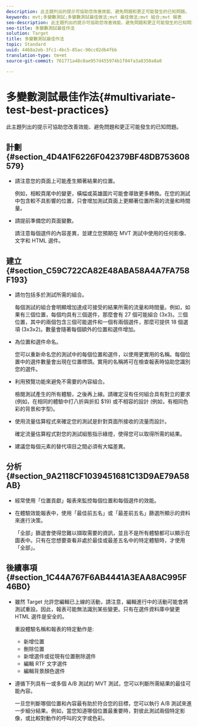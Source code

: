 ```yaml
---
description: 此主題列出的提示可協助您改善效能、避免問題和更正可能發生的已知問題。
keywords: mvt;多變數測試;多變數測試最佳做法;mvt 最佳做法;mvt 組合;mvt 報表
seo-description: 此主題列出的提示可協助您改善效能、避免問題和更正可能發生的已知問題。
seo-title: 多變數測試最佳作法
solution: Target
title: 多變數測試最佳作法
topic: Standard
uuid: 4468a2eb-3fc1-4bc5-85ac-90cc02db4fbb
translation-type: tm+mt
source-git-commit: 761771a48c0ae957d455974b1f04fa3a8350a8a0

---
```



# 多變數測試最佳作法{#multivariate-test-best-practices}

此主題列出的提示可協助您改善效能、避免問題和更正可能發生的已知問題。

## 計劃 {#section_4D4A1F6226F042379BF48DB753608579}

* 請注意您的頁面上可能產生顯著結果的位置。

   例如，相較頁尾中的變更，橫幅或英雄圖片可能會導致更多轉換。在您的測試中包含較不具影響的位置，只會增加測試頁面上更顯著位置所需的流量和時間量。
* 請提前準備您的頁面變數。

   請注意每個選件的內容差異，並建立您預期在 MVT 測試中使用的任何影像、文字和 HTML 選件。

## 建立 {#section_C59C722CA82E48ABA58A4A7FA758F193}

* 請勿包括多於測試所需的組合。

   每個測試的組合會明顯增加達成可接受的結果所需的流量和時間量。例如，如果有三個位置，每個均具有三個選件，那麼會有 27 個可能組合 (3x3)。三個位置，其中的兩個包含三個可能選件和一個有兩個選件，那麼可提供 18 個選項 (3x3x2)。數量會隨著每個額外的位置和選件增加。
* 為位置和選件命名。

   您可以重新命名您的測試中的每個位置和選件，以使用更實用的名稱。每個位置中的選件數量會出現在位置標頭。實用的名稱將可在檢查報表時協助您識別您的選件。
* 利用預覽功能來避免不需要的內容組合。

   檢閱測試產生的所有體驗，之後再上線。請確定沒有任何組合具有對立的要求 (例如，在相同的體驗中打八折與折扣 $19) 或不相容的設計 (例如，有相同色彩的背景和字型)。
* 使用流量估算程式來確定您的測試是針對頁面所接收的流量而設計。

   確定流量估算程式對您的測試組態指示綠燈，使得您可以取得所需的結果。
* 建議您每個元素的替代項目之間必須有大幅差異。

## 分析 {#section_9A2118CF1039451681C13D9AE79A58AB}

* 經常使用「位置貢獻」報表來監控每個位置和每個選件的效能。
* 在體驗效能報表中，使用「最佳前五名」或「最差前五名」篩選所顯示的資料來進行決策。

   「全部」篩選會使得您難以擷取需要的資訊，並且不是所有體驗都可以顯示在圖表中。只有在您想要查看非處於最佳或最差五名中的特定體驗時，才使用「全部」。

## 後續事項 {#section_1C44A767F6AB4441A3EAA8AC995F46B0}

* 雖然 Target 允許您編輯已上線的活動，請注意，編輯進行中的活動可能會將測試重設。因此，報表可能無法識別某些變更。只有在選件資料庫中變更 HTML 選件是安全的。

   重設體驗名稱和報表的特定動作是:

   * 新增位置
   * 刪除位置
   * 新增選件或從現有位置刪除選件
   * 編輯 RTF 文字選件
   * 編輯背景顏色選件

* 遵循下列具有一或多個 A/B 測試的 MVT 測試，您可以判斷所需結果的最佳可能內容。

   一旦您判斷哪個位置和內容最有助於符合您的目標，您可以執行 A/B 測試來進一步細分結果。例如，當您知道哪個位置最重要時，對彼此測試兩個特定影像，或比較對動作的呼叫的文字或色彩。

